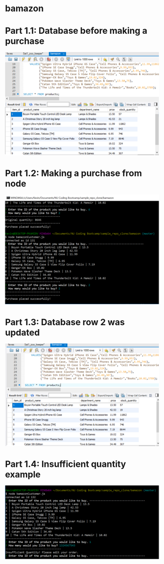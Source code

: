 # bamazon
# Part 1.1: Database before making a purchase
![Database pre-purchase](/images/part1_1_customer_pre_purchase.PNG)
# Part 1.2: Making a purchase from node
![Making a purchase from node](/images/part1_2_customer_purchase.PNG)
# Part 1.3: Database row 2 was updated
![Item 2 was updated](/images/part1_3_post_purchase.PNG)
# Part 1.4: Insufficient quantity example
![Insufficient quantity](/images/part1_4_insufficient_quantity.PNG)